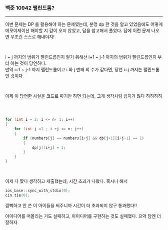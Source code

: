 ### 백준 10942 팰린드롬?

---

이번 문제는 DP 를 활용해야 하는 문제였는데, 분명 dp 란 것을 알고 있었음에도 어떻게 메모이제이션 해야할 지 감이 오지 않았고, 답을 참고해서 풀었다. 담에 이런 문제 나오면 무조건 스스로 해내야지!

<br>

i ~ j 까지의 범위가 팰린드롬인지 알기 위해선 i+1 ~ j-1 까지의 범위가 팰린드롬인지 부터 아는 것이 당연하다.
<br>
만약 i+1 ~ j-1 까지 팰린드롬이고 i 와 j 번째 의 수가 같다면, 당연 i~j 까지는 팰린드롬인 것이다.

<br>

이제 이 당연한 사실을 코드로 짜기만 하면 되는데, 그게 생각처럼 쉽지가 않다 하하하하

<br>

```C++

for (int i = 2; i <= n- 1; i++)
{
    for (int j =1 ; i +j <= n; j++)
    {
        if (numbers[j] == numbers[i+j] && dp[j+1][i+j-1] == 1)
        {
            dp[j][i+j] = 1;
        }
    }
}
```

<br>

이제 다 짰다 생각하고 제출했는데, 시간 초과가 나왔다. 혹시나 해서 

```C++
ios_base::sync_with_stdio(0);
cin.tie(0);
```

깜빡하고 안 쓴 이 아이들을 써주니까 시간이 더 초과되지 않구 통과했다!! 

아이디어를 떠올리는 거도 실패하고, 아이디어를 구현하는 것도 실패했다. 으악 담엔 더 잘하자
